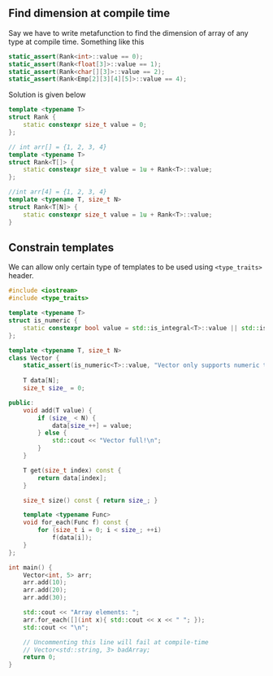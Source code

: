 ## Find dimension at compile time

Say we have to write metafunction to find the dimension of array of any type at compile time.
Something like this
```cpp
static_assert(Rank<int>::value == 0);
static_assert(Rank<float[3]>::value == 1);
static_assert(Rank<char[][3]>::value == 2);
static_assert(Rank<Emp[2][3][4][5]>::value == 4);
```

Solution is given below
```cpp
template <typename T>
struct Rank {
    static constexpr size_t value = 0;
};

// int arr[] = {1, 2, 3, 4}
template <typename T>
struct Rank<T[]> {
    static constexpr size_t value = 1u + Rank<T>::value;
};

//int arr[4] = {1, 2, 3, 4}
template <typename T, size_t N>
struct Rank<T[N]> {
    static constexpr size_t value = 1u + Rank<T>::value;
}
```

## Constrain templates
We can allow only certain type of templates to be used using `<type_traits>` header.

```cpp
#include <iostream>
#include <type_traits>

template <typename T>
struct is_numeric {
    static constexpr bool value = std::is_integral<T>::value || std::is_floating_point<T>::value;
};

template <typename T, size_t N>
class Vector {
    static_assert(is_numeric<T>::value, "Vector only supports numeric types!");
    
    T data[N];
    size_t size_ = 0;

public:
    void add(T value) {
        if (size_ < N) {
            data[size_++] = value;
        } else {
            std::cout << "Vector full!\n";
        }
    }

    T get(size_t index) const {
        return data[index];
    }

    size_t size() const { return size_; }

    template <typename Func>
    void for_each(Func f) const {
        for (size_t i = 0; i < size_; ++i)
            f(data[i]);
    }
};

int main() {
    Vector<int, 5> arr;
    arr.add(10);
    arr.add(20);
    arr.add(30);

    std::cout << "Array elements: ";
    arr.for_each([](int x){ std::cout << x << " "; });
    std::cout << "\n";

    // Uncommenting this line will fail at compile-time
    // Vector<std::string, 3> badArray; 
    return 0;
}
```

